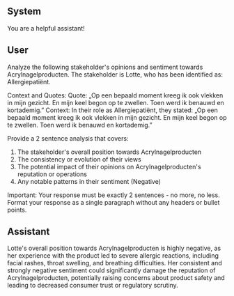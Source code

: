 ## System

You are a helpful assistant!

## User


Analyze the following stakeholder's opinions and sentiment towards Acrylnagelproducten. The stakeholder is Lotte, who has been identified as: Allergiepatiënt.

Context and Quotes:
Quote: „Op een bepaald moment kreeg ik ook vlekken in mijn gezicht. En mijn keel begon op te zwellen. Toen werd ik benauwd en kortademig.”
Context: In their role as Allergiepatiënt, they stated: „Op een bepaald moment kreeg ik ook vlekken in mijn gezicht. En mijn keel begon op te zwellen. Toen werd ik benauwd en kortademig.”

Provide a 2 sentence analysis that covers:
1. The stakeholder's overall position towards Acrylnagelproducten
2. The consistency or evolution of their views
3. The potential impact of their opinions on Acrylnagelproducten's reputation or operations
4. Any notable patterns in their sentiment (Negative)

Important: Your response must be exactly 2 sentences - no more, no less.
Format your response as a single paragraph without any headers or bullet points.


## Assistant

Lotte's overall position towards Acrylnagelproducten is highly negative, as her experience with the product led to severe allergic reactions, including facial rashes, throat swelling, and breathing difficulties. Her consistent and strongly negative sentiment could significantly damage the reputation of Acrylnagelproducten, potentially raising concerns about product safety and leading to decreased consumer trust or regulatory scrutiny.

